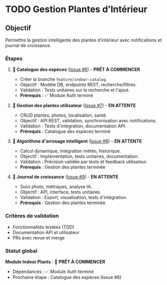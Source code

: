 # TODO Gestion Plantes d’Intérieur

## Objectif
Permettre la gestion intelligente des plantes d’intérieur avec notifications et journal de croissance.

### Étapes
1. **🔄 Catalogue des espèces** ([Issue #6](https://github.com/MrRaph/Bloomzy/issues/6)) - **PRÊT À COMMENCER**
   - Créer la branche `feature/indoor-catalog`.
   - Objectif : Modèle DB, endpoints REST, recherche/filtres.
   - Validation : Tests unitaires sur la recherche et l'ajout.
   - **Prérequis** : ✅ Module Auth terminé

2. **🔄 Gestion des plantes utilisateur** ([Issue #7](https://github.com/MrRaph/Bloomzy/issues/7)) - **EN ATTENTE**
   - CRUD plantes, photos, localisation, santé.
   - Objectif : API REST, validation, synchronisation avec notifications.
   - Validation : Tests d'intégration, documentation API.
   - **Prérequis** : Catalogue des espèces terminé

3. **🔄 Algorithme d'arrosage intelligent** ([Issue #8](https://github.com/MrRaph/Bloomzy/issues/8)) - **EN ATTENTE**
   - Calcul dynamique, intégration météo, historique.
   - Objectif : Implémentation, tests unitaires, documentation.
   - Validation : Précision validée par tests et feedback utilisateur.
   - **Prérequis** : Gestion des plantes terminée

4. **🔄 Journal de croissance** ([Issue #9](https://github.com/MrRaph/Bloomzy/issues/9)) - **EN ATTENTE**
   - Suivi photo, métriques, analyse IA.
   - Objectif : API, interface, tests unitaires.
   - Validation : Export, visualisation, tests d'intégration.
   - **Prérequis** : Gestion des plantes terminée

### Critères de validation
- Fonctionnalités testées (TDD)
- Documentation API et utilisateur
- PRs avec revue et merge

### Statut global
**Module Indoor Plants** : 🔄 **PRÊT À COMMENCER**
- Dépendances : ✅ Module Auth terminé
- Prochaine étape : Catalogue des espèces (Issue #6)
